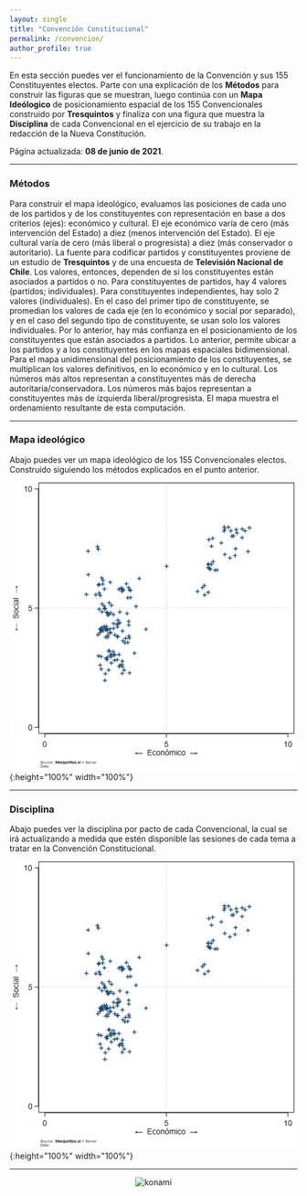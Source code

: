 ```yaml
---
layout: single
title: "Convención Constitucional"
permalink: /convencion/
author_profile: true
---
```


En esta sección puedes ver el funcionamiento de la Convención y sus 155 Constituyentes electos. Parte con una explicación de los **Métodos** para construir las figuras que se muestran, luego continúa con un **Mapa Ideólogico** de posicionamiento espacial de los 155 Convencionales construido por **Tresquintos** y finaliza con una figura que muestra la **Disciplina** de cada Convencional en el ejercicio de su trabajo en la redacción de la Nueva Constitución.

Página actualizada: **08 de junio de 2021**.

---

### Métodos

Para construir el mapa ideológico, evaluamos las posiciones de cada uno de los partidos y de los constituyentes con representación en base a dos criterios (ejes): económico y cultural. El eje económico varía de cero (más intervención del Estado) a diez (menos intervención del Estado). El eje cultural varía de cero (más liberal o progresista) a diez (más conservador o autoritario). La fuente para codificar partidos y constituyentes proviene de un estudio de **Tresquintos** y de una encuesta de **Televisión Nacional de Chile**. Los valores, entonces, dependen de si los constituyentes están asociados a partidos o no. Para constituyentes de partidos, hay 4 valores (partidos; individuales). Para constituyentes independientes, hay solo 2 valores (individuales). En el caso del primer tipo de constituyente, se promedian los valores de cada eje (en lo económico y social por separado), y en el caso del segundo tipo de constituyente, se usan solo los valores individuales. Por lo anterior, hay más confianza en el posicionamiento de los constituyentes que están asociados a partidos. Lo anterior, permite ubicar a los partidos y a los constituyentes en los mapas espaciales bidimensional. Para el mapa unidimensional del posicionamiento de los constituyentes, se multiplican los valores definitivos, en lo económico y en lo cultural. Los números más altos representan a constituyentes más de derecha autoritaria/conservadora. Los números más bajos representan a constituyentes más de izquierda liberal/progresista. El mapa muestra el ordenamiento resultante de esta computación. 

---

### Mapa ideológico

Abajo puedes ver un mapa ideológico de los 155 Convencionales electos. Construido siguiendo los métodos explicados en el punto anterior.

![cc](/images/155.png){:height="100%" width="100%"}

---

### Disciplina

Abajo puedes ver la disciplina por pacto de cada Convencional, la cual se irá actualizando a medida que estén disponible las sesiones de cada tema a tratar en la Convención Constitucional.

![cc](/images/155.png){:height="100%" width="100%"}

---
<!-- NES -->
<style>
.aligncenter {
    text-align: center;
}
</style>
<p class="aligncenter">
    <img src="/images/nes.png" width="30" height="30" alt="konami" />
</p>

<!-- Favicon -->
<link rel="apple-touch-icon" sizes="180x180" href="/apple-touch-icon.png">
<link rel="icon" type="image/png" sizes="32x32" href="/favicon-32x32.png">
<link rel="icon" type="image/png" sizes="16x16" href="/favicon-16x16.png">
<link rel="manifest" href="/site.webmanifest">
<link rel="mask-icon" href="/safari-pinned-tab.svg" color="#5bbad5">
<meta name="msapplication-TileColor" content="#b91d47">
<meta name="theme-color" content="#ffffff">
